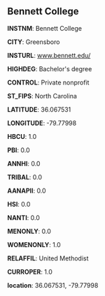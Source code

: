 
Bennett College
---
**INSTNM**: Bennett College

**CITY**: Greensboro

**INSTURL**: www.bennett.edu/

**HIGHDEG**: Bachelor's degree

**CONTROL**: Private nonprofit

**ST_FIPS**: North Carolina

**LATITUDE**: 36.067531

**LONGITUDE**: -79.77998

**HBCU**: 1.0

**PBI**: 0.0

**ANNHI**: 0.0

**TRIBAL**: 0.0

**AANAPII**: 0.0

**HSI**: 0.0

**NANTI**: 0.0

**MENONLY**: 0.0

**WOMENONLY**: 1.0

**RELAFFIL**: United Methodist

**CURROPER**: 1.0

**location**: 36.067531, -79.77998
